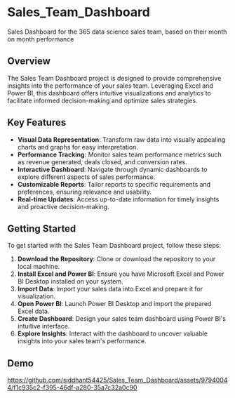 # Sales_Team_Dashboard
Sales Dashboard for the 365 data science sales team, based on their month on month performance

## Overview

The Sales Team Dashboard project is designed to provide comprehensive insights into the performance of your sales team. Leveraging Excel and Power BI, this dashboard offers intuitive visualizations and analytics to facilitate informed decision-making and optimize sales strategies.

## Key Features

- **Visual Data Representation**: Transform raw data into visually appealing charts and graphs for easy interpretation.
- **Performance Tracking**: Monitor sales team performance metrics such as revenue generated, deals closed, and conversion rates.
- **Interactive Dashboard**: Navigate through dynamic dashboards to explore different aspects of sales performance.
- **Customizable Reports**: Tailor reports to specific requirements and preferences, ensuring relevance and usability.
- **Real-time Updates**: Access up-to-date information for timely insights and proactive decision-making.

## Getting Started

To get started with the Sales Team Dashboard project, follow these steps:

1. **Download the Repository**: Clone or download the repository to your local machine.
2. **Install Excel and Power BI**: Ensure you have Microsoft Excel and Power BI Desktop installed on your system.
3. **Import Data**: Import your sales data into Excel and prepare it for visualization.
4. **Open Power BI**: Launch Power BI Desktop and import the prepared Excel data.
5. **Create Dashboard**: Design your sales team dashboard using Power BI's intuitive interface.
6. **Explore Insights**: Interact with the dashboard to uncover valuable insights into your sales team's performance.

## Demo


https://github.com/siddhant54425/Sales_Team_Dashboard/assets/97940044/f1c935c2-f395-46df-a280-35a7c32a0c90
